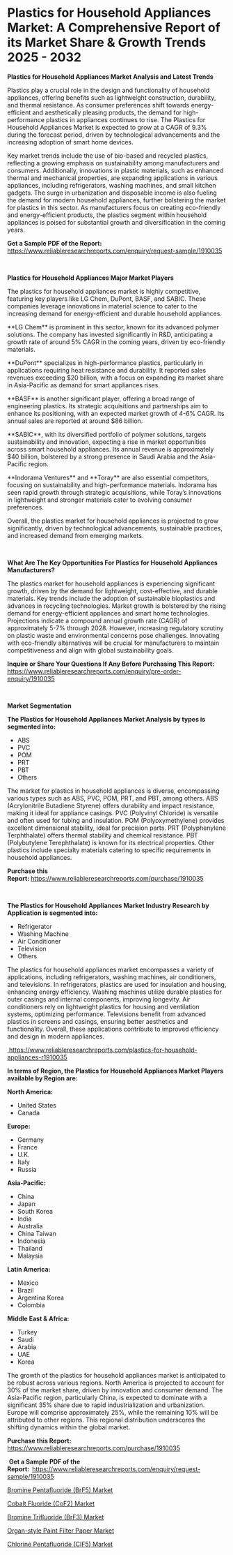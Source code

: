 <p><h1>Plastics for Household Appliances Market: A Comprehensive Report of its Market Share & Growth Trends 2025 - 2032</h1></p><p><strong>Plastics for Household Appliances Market Analysis and Latest Trends</strong></p>
<p><p>Plastics play a crucial role in the design and functionality of household appliances, offering benefits such as lightweight construction, durability, and thermal resistance. As consumer preferences shift towards energy-efficient and aesthetically pleasing products, the demand for high-performance plastics in appliances continues to rise. The Plastics for Household Appliances Market is expected to grow at a CAGR of 9.3% during the forecast period, driven by technological advancements and the increasing adoption of smart home devices.</p><p>Key market trends include the use of bio-based and recycled plastics, reflecting a growing emphasis on sustainability among manufacturers and consumers. Additionally, innovations in plastic materials, such as enhanced thermal and mechanical properties, are expanding applications in various appliances, including refrigerators, washing machines, and small kitchen gadgets. The surge in urbanization and disposable income is also fueling the demand for modern household appliances, further bolstering the market for plastics in this sector. As manufacturers focus on creating eco-friendly and energy-efficient products, the plastics segment within household appliances is poised for substantial growth and diversification in the coming years.</p></p>
<p><strong>Get a Sample PDF of the Report:&nbsp;</strong> <a href="https://www.reliableresearchreports.com/enquiry/request-sample/1910035?utm_campaign=24&utm_medium=2&utm_source=Github&utm_content=ia&utm_term=04022025&utm_id=plastics-for-household-appliances">https://www.reliableresearchreports.com/enquiry/request-sample/1910035</a></p>
<p>&nbsp;</p>
<p><strong>Plastics for Household Appliances Major Market Players</strong></p>
<p><p>The plastics for household appliances market is highly competitive, featuring key players like LG Chem, DuPont, BASF, and SABIC. These companies leverage innovations in material science to cater to the increasing demand for energy-efficient and durable household appliances.</p><p>**LG Chem** is prominent in this sector, known for its advanced polymer solutions. The company has invested significantly in R&D, anticipating a growth rate of around 5% CAGR in the coming years, driven by eco-friendly materials.</p><p>**DuPont** specializes in high-performance plastics, particularly in applications requiring heat resistance and durability. It reported sales revenues exceeding $20 billion, with a focus on expanding its market share in Asia-Pacific as demand for smart appliances rises.</p><p>**BASF** is another significant player, offering a broad range of engineering plastics. Its strategic acquisitions and partnerships aim to enhance its positioning, with an expected market growth of 4-6% CAGR. Its annual sales are reported at around $86 billion.</p><p>**SABIC**, with its diversified portfolio of polymer solutions, targets sustainability and innovation, expecting a rise in market opportunities across smart household appliances. Its annual revenue is approximately $40 billion, bolstered by a strong presence in Saudi Arabia and the Asia-Pacific region.</p><p>**Indorama Ventures** and **Toray** are also essential competitors, focusing on sustainability and high-performance materials. Indorama has seen rapid growth through strategic acquisitions, while Toray’s innovations in lightweight and stronger materials cater to evolving consumer preferences.</p><p>Overall, the plastics market for household appliances is projected to grow significantly, driven by technological advancements, sustainable practices, and increased demand from emerging markets.</p></p>
<p>&nbsp;</p>
<p><strong>What Are The Key Opportunities For Plastics for Household Appliances Manufacturers?</strong></p>
<p><p>The plastics market for household appliances is experiencing significant growth, driven by the demand for lightweight, cost-effective, and durable materials. Key trends include the adoption of sustainable bioplastics and advances in recycling technologies. Market growth is bolstered by the rising demand for energy-efficient appliances and smart home technologies. Projections indicate a compound annual growth rate (CAGR) of approximately 5-7% through 2028. However, increasing regulatory scrutiny on plastic waste and environmental concerns pose challenges. Innovating with eco-friendly alternatives will be crucial for manufacturers to maintain competitiveness and align with global sustainability goals.</p></p>
<p><strong>Inquire or Share Your Questions If Any Before Purchasing This Report:</strong> <a href="https://www.reliableresearchreports.com/enquiry/pre-order-enquiry/1910035?utm_campaign=24&utm_medium=2&utm_source=Github&utm_content=ia&utm_term=04022025&utm_id=plastics-for-household-appliances">https://www.reliableresearchreports.com/enquiry/pre-order-enquiry/1910035</a></p>
<p>&nbsp;</p>
<p><strong>Market Segmentation</strong></p>
<p><strong>The Plastics for Household Appliances Market Analysis by types is segmented into:</strong></p>
<p><ul><li>ABS</li><li>PVC</li><li>POM</li><li>PRT</li><li>PBT</li><li>Others</li></ul></p>
<p><p>The market for plastics in household appliances is diverse, encompassing various types such as ABS, PVC, POM, PRT, and PBT, among others. ABS (Acrylonitrile Butadiene Styrene) offers durability and impact resistance, making it ideal for appliance casings. PVC (Polyvinyl Chloride) is versatile and often used for tubing and insulation. POM (Polyoxymethylene) provides excellent dimensional stability, ideal for precision parts. PRT (Polyphenylene Terphthalate) offers thermal stability and chemical resistance. PBT (Polybutylene Terephthalate) is known for its electrical properties. Other plastics include specialty materials catering to specific requirements in household appliances.</p></p>
<p><strong>Purchase this Report:&nbsp;</strong><a href="https://www.reliableresearchreports.com/purchase/1910035?utm_campaign=24&utm_medium=2&utm_source=Github&utm_content=ia&utm_term=04022025&utm_id=plastics-for-household-appliances">https://www.reliableresearchreports.com/purchase/1910035</a></p>
<p>&nbsp;</p>
<p><strong>The Plastics for Household Appliances Market Industry Research by Application is segmented into:</strong></p>
<p><ul><li>Refrigerator</li><li>Washing Machine</li><li>Air Conditioner</li><li>Television</li><li>Others</li></ul></p>
<p><p>The plastics for household appliances market encompasses a variety of applications, including refrigerators, washing machines, air conditioners, and televisions. In refrigerators, plastics are used for insulation and housing, enhancing energy efficiency. Washing machines utilize durable plastics for outer casings and internal components, improving longevity. Air conditioners rely on lightweight plastics for housing and ventilation systems, optimizing performance. Televisions benefit from advanced plastics in screens and casings, ensuring better aesthetics and functionality. Overall, these applications contribute to improved efficiency and design in modern appliances.</p></p>
<p><a href="https://www.reliableresearchreports.com/plastics-for-household-appliances-r1910035?utm_campaign=24&utm_medium=2&utm_source=Github&utm_content=ia&utm_term=04022025&utm_id=plastics-for-household-appliances">&nbsp;https://www.reliableresearchreports.com/plastics-for-household-appliances-r1910035</a></p>
<p><strong>In terms of Region, the Plastics for Household Appliances Market Players available by Region are:</strong></p>
<p>
    <p> <strong> North America: </strong>
        <ul>
            <li>United States</li>
            <li>Canada</li>
        </ul>
        </p> 
    <p> <strong> Europe: </strong>
        <ul>
            <li>Germany</li>
            <li>France</li>
            <li>U.K.</li>
            <li>Italy</li>
            <li>Russia</li>
        </ul>
        </p> 
    <p> <strong> Asia-Pacific: </strong>
        <ul>
            <li>China</li>
            <li>Japan</li>
            <li>South Korea</li>
            <li>India</li>
            <li>Australia</li>
            <li>China Taiwan</li>
            <li>Indonesia</li>
            <li>Thailand</li>
            <li>Malaysia</li>
        </ul>
        </p> 
    <p> <strong> Latin America: </strong>
        <ul>
            <li>Mexico</li>
            <li>Brazil</li>
            <li>Argentina Korea</li>
            <li>Colombia</li>
        </ul>
        </p> 
    <p> <strong> Middle East & Africa: </strong>
        <ul>
            <li>Turkey</li>
            <li>Saudi</li>
            <li>Arabia</li>
            <li>UAE</li>
            <li>Korea</li>
        </ul>
    </p>
    </p>
<p><p>The growth of the plastics for household appliances market is anticipated to be robust across various regions. North America is projected to account for 30% of the market share, driven by innovation and consumer demand. The Asia-Pacific region, particularly China, is expected to dominate with a significant 35% share due to rapid industrialization and urbanization. Europe will comprise approximately 25%, while the remaining 10% will be attributed to other regions. This regional distribution underscores the shifting dynamics within the global market.</p></p>
<p><strong>Purchase this Report: </strong><a href="https://www.reliableresearchreports.com/purchase/1910035?utm_campaign=24&utm_medium=2&utm_source=Github&utm_content=ia&utm_term=04022025&utm_id=plastics-for-household-appliances">https://www.reliableresearchreports.com/purchase/1910035</a></p>
<p>&nbsp;<strong>Get a Sample PDF of the Report:&nbsp;&nbsp;</strong><a href="https://www.reliableresearchreports.com/enquiry/request-sample/1910035?utm_campaign=24&utm_medium=2&utm_source=Github&utm_content=ia&utm_term=04022025&utm_id=plastics-for-household-appliances">https://www.reliableresearchreports.com/enquiry/request-sample/1910035</a></p>
<p><strong></strong></p>
<p><p><a href="https://github.com/curinbucan9/Market-Research-Report-List-1/blob/main/bromine-pentafluoride-brf5-market.md?utm_campaign=24&utm_medium=2&utm_source=Github&utm_content=ia&utm_term=04022025&utm_id=plastics-for-household-appliances">Bromine Pentafluoride (BrF5) Market</a></p><p><a href="https://github.com/laajzervo/Market-Research-Report-List-1/blob/main/cobalt-fluoride-cof2-market.md?utm_campaign=24&utm_medium=2&utm_source=Github&utm_content=ia&utm_term=04022025&utm_id=plastics-for-household-appliances">Cobalt Fluoride (CoF2) Market</a></p><p><a href="https://github.com/boitafbg/Market-Research-Report-List-1/blob/main/bromine-trifluoride-brf3-market.md?utm_campaign=24&utm_medium=2&utm_source=Github&utm_content=ia&utm_term=04022025&utm_id=plastics-for-household-appliances">Bromine Trifluoride (BrF3) Market</a></p><p><a href="https://github.com/yazminwollma30/Market-Research-Report-List-1/blob/main/organ-style-paint-filter-paper-market.md?utm_campaign=24&utm_medium=2&utm_source=Github&utm_content=ia&utm_term=04022025&utm_id=plastics-for-household-appliances">Organ-style Paint Filter Paper Market</a></p><p><a href="https://github.com/qetelosooya/Market-Research-Report-List-1/blob/main/chlorine-pentafluoride-clf5-market.md?utm_campaign=24&utm_medium=2&utm_source=Github&utm_content=ia&utm_term=04022025&utm_id=plastics-for-household-appliances">Chlorine Pentafluoride (ClF5) Market</a></p></p>